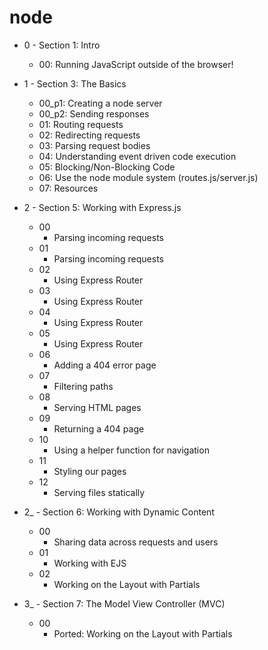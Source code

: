 # node

* 0 - Section 1: Intro
    * 00: Running JavaScript outside of the browser!

* 1 - Section 3: The Basics
    * 00_p1: Creating a node server
    * 00_p2: Sending responses
    * 01: Routing requests
    * 02: Redirecting requests
    * 03: Parsing request bodies
    * 04: Understanding event driven code execution
    * 05: Blocking/Non-Blocking Code
    * 06: Use the node module system (routes.js/server.js)
    * 07: Resources

* 2 - Section 5: Working with Express.js
    * 00
        * Parsing incoming requests
    * 01
        * Parsing incoming requests
    * 02
        * Using Express Router
    * 03
        * Using Express Router
    * 04
        * Using Express Router
    * 05
        * Using Express Router
    * 06
        * Adding a 404 error page
    * 07
        * Filtering paths
    * 08
        * Serving HTML pages
    * 09
        * Returning a 404 page
    * 10
        * Using a helper function for navigation
    * 11
        * Styling our pages
    * 12
        * Serving files statically

* 2_ - Section 6: Working with Dynamic Content
    * 00
        * Sharing data across requests and users
    * 01
        * Working with EJS
    * 02
        * Working on the Layout with Partials

* 3_ - Section 7: The Model View Controller (MVC)
    * 00
        * Ported: Working on the Layout with Partials
